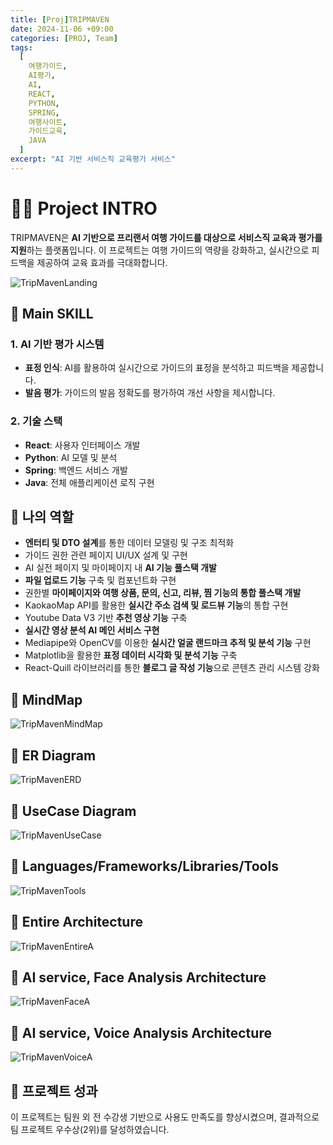 ```yaml
---
title: [Proj]TRIPMAVEN
date: 2024-11-06 +09:00
categories: [PROJ, Team]
tags:
  [
    여행가이드,
    AI평가,
    AI,
    REACT,
    PYTHON,
    SPRING,
    여행사이트,
    가이드교육,
    JAVA
  ]
excerpt: "AI 기반 서비스직 교육평가 서비스"
---
```

# 🙋‍♀️ Project INTRO
TRIPMAVEN은 **AI 기반으로 프리랜서 여행 가이드를 대상으로 서비스직 교육과 평가를 지원**하는 플랫폼입니다. 이 프로젝트는 여행 가이드의 역량을 강화하고, 실시간으로 피드백을 제공하여 교육 효과를 극대화합니다.

![TripMavenLanding](/assets/img/TripMaven/TripMaven_Landing.png)

## 🚀 Main SKILL

### **1. AI 기반 평가 시스템**
- **표정 인식**: AI를 활용하여 실시간으로 가이드의 표정을 분석하고 피드백을 제공합니다.
- **발음 평가**: 가이드의 발음 정확도를 평가하여 개선 사항을 제시합니다.

### **2. 기술 스택**
- **React**: 사용자 인터페이스 개발
- **Python**: AI 모델 및 분석
- **Spring**: 백엔드 서비스 개발
- **Java**: 전체 애플리케이션 로직 구현

## 💪 나의 역할
- **엔터티 및 DTO 설계**를 통한 데이터 모델링 및 구조 최적화
- 가이드 권한 관련 페이지 UI/UX 설계 및 구현
- AI 실전 페이지 및 마이페이지 내 **AI 기능 풀스택 개발**
- **파일 업로드 기능** 구축 및 컴포넌트화 구현
- 권한별 **마이페이지와 여행 상품, 문의, 신고, 리뷰, 찜 기능의 통합 풀스택 개발**
- KaokaoMap API를 활용한 **실시간 주소 검색 및 로드뷰 기능**의 통합 구현
- Youtube Data V3 기반 **추천 영상 기능** 구축
- **실시간 영상 분석 AI 메인 서비스 구현**
- Mediapipe와 OpenCV를 이용한 **실시간 얼굴 랜드마크 추적 및 분석 기능** 구현
- Matplotlib을 활용한 **표정 데이터 시각화 및 분석 기능** 구축
- React-Quill 라이브러리를 통한 **블로그 글 작성 기능**으로 콘텐츠 관리 시스템 강화

## 📎 MindMap
![TripMavenMindMap](/assets/img/TripMaven/TripMaven_MindMap.png)

## 📎 ER Diagram
![TripMavenERD](/assets/img/TripMaven/TripMaven_ERD.png)

## 📎 UseCase Diagram
![TripMavenUseCase](/assets/img/TripMaven/TripMaven_UseCase.png)

## 📎 Languages/Frameworks/Libraries/Tools
![TripMavenTools](/assets/img/TripMaven/TripMaven_Tools.png)

## 📎 Entire Architecture
![TripMavenEntireA](/assets/img/TripMaven/TripMaven_EntireArchitecture.png)

## 📎 AI service, Face Analysis Architecture
![TripMavenFaceA](/assets/img/TripMaven/TripMaven_VideoAnalysisArchitecture.png)

## 📎 AI service, Voice Analysis Architecture
![TripMavenVoiceA](/assets/img/TripMaven/TripMaven_VoiceAnalysisArchitecture.png)


## 🥈 프로젝트 성과
이 프로젝트는 팀원 외 전 수강생 기반으로 사용도 만족도를 향상시켰으며, 결과적으로 팀 프로젝트 우수상(2위)를 달성하였습니다.